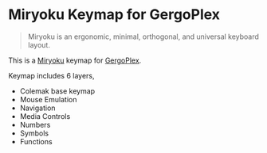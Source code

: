 # Miryoku Keymap for GergoPlex

>Miryoku is an ergonomic, minimal, orthogonal, and universal keyboard layout.

This is a [Miryoku](https://github.com/manna-harbour/miryoku) keymap for [GergoPlex](https://www.gboards.ca/product/gergoplex).

Keymap includes 6 layers,

- Colemak base keymap
- Mouse Emulation
- Navigation
- Media Controls
- Numbers
- Symbols
- Functions
